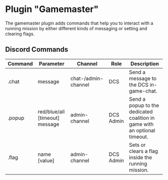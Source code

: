 # Plugin "Gamemaster"
The gamemaster plugin adds commands that help you to interact with a running mission by either different kinds of messaging or setting and clearing flags.  

## Discord Commands

| Command | Parameter                     | Channel                     | Role      | Description                                                               |
|--------|--------------------------------|-----------------------------|-----------|---------------------------------------------------------------------------|
| .chat  | message                        | chat-/admin-channel         | DCS       | Send a message to the DCS in-game-chat.                                   |
| .popup | red/blue/all [timeout] message | admin-channel               | DCS Admin | Send a popup to the dedicated coalition in game with an optional timeout. |
| .flag  | name [value]                   | admin-channel               | DCS Admin | Sets or clears a flag inside the running mission.                         |
